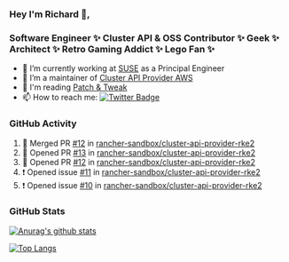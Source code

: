 ### Hey I'm Richard 👋, 

<h3 align="left">Software Engineer ✨ Cluster API & OSS Contributor ✨ Geek ✨ Architect ✨ Retro Gaming Addict ✨ Lego Fan ✨</h3>

- 🔭 I’m currently working at [SUSE](https://www.suse.com/) as a Principal Engineer
- 👯 I’m a maintainer of [Cluster API Provider AWS](https://github.com/kubernetes-sigs/cluster-api-provider-aws)
- 💬 I'm reading [Patch & Tweak](https://bjooks.com/products/patch-tweak-exploring-modular-synthesis)
- 📫 How to reach me: [![Twitter Badge](https://img.shields.io/badge/-@fruit_case-00acee?style=flat&logo=Twitter&logoColor=white)](https://twitter.com/intent/follow?screen_name=fruit_case "Follow on Twitter")

### GitHub Activity 

<!--START_SECTION:activity-->
1. 🎉 Merged PR [#12](https://github.com/rancher-sandbox/cluster-api-provider-rke2/pull/12) in [rancher-sandbox/cluster-api-provider-rke2](https://github.com/rancher-sandbox/cluster-api-provider-rke2)
2. 💪 Opened PR [#13](https://github.com/rancher-sandbox/cluster-api-provider-rke2/pull/13) in [rancher-sandbox/cluster-api-provider-rke2](https://github.com/rancher-sandbox/cluster-api-provider-rke2)
3. 💪 Opened PR [#12](https://github.com/rancher-sandbox/cluster-api-provider-rke2/pull/12) in [rancher-sandbox/cluster-api-provider-rke2](https://github.com/rancher-sandbox/cluster-api-provider-rke2)
4. ❗️ Opened issue [#11](https://github.com/rancher-sandbox/cluster-api-provider-rke2/issues/11) in [rancher-sandbox/cluster-api-provider-rke2](https://github.com/rancher-sandbox/cluster-api-provider-rke2)
5. ❗️ Opened issue [#10](https://github.com/rancher-sandbox/cluster-api-provider-rke2/issues/10) in [rancher-sandbox/cluster-api-provider-rke2](https://github.com/rancher-sandbox/cluster-api-provider-rke2)
<!--END_SECTION:activity-->

### GitHub Stats

[![Anurag's github stats](https://github-readme-stats.vercel.app/api?username=richardcase&count_private=true&show_icons=true)](https://github.com/anuraghazra/github-readme-stats)

[![Top Langs](https://github-readme-stats.vercel.app/api/top-langs/?username=richardcase&hide=html&layout=compact)](https://github.com/anuraghazra/github-readme-stats)
